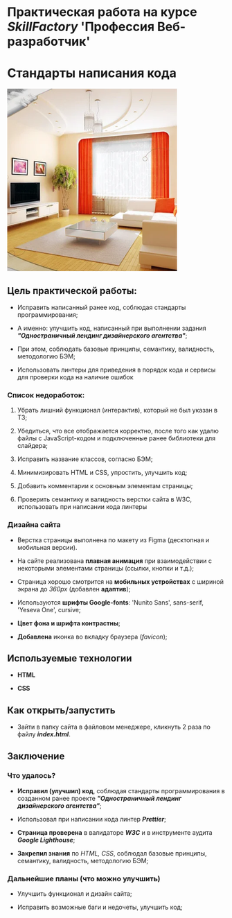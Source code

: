 # Практическая работа на курсе *SkillFactory* **'Профессия Веб-разработчик'**

# Стандарты написания кода

![logo](./img/card-image-2.webp)

## Цель практической работы:

* Исправить написанный ранее код, соблюдая стандарты программирования;

* А именно: улучшить код, написанный при выполнении задания ***"Одностраничный лендинг дизайнерского агентства"***;

* При этом, соблюдать базовые принципы, семантику, валидность, методологию БЭМ;

* Использовать линтеры для приведения в порядок кода и сервисы для проверки кода на наличие ошибок

### Список недоработок:

1. Убрать лишний функционал (интерактив), который не был указан в ТЗ;

2. Убедиться, что все отображается корректно, после того как удалю файлы с JavaScript-кодом и подключенные ранее библиотеки для слайдера;

3. Исправить название классов, согласно БЭМ;

4. Минимизировать HTML и СSS, упростить, улучшить код;

5. Добавить комментарии к основным элементам страницы;

6. Проверить семантику и валидность верстки сайта в W3C, использовать при написании кода линтеры

### **Дизайна сайта** 

* Верстка страницы выполнена по макету из Figma (десктопная и мобильная версии).

* На сайте реализована **плавная анимация** при взаимодействии с некоторыми элементами страницы (ссылки, кнопки и т.д.);

* Страница хорошо смотрится на **мобильных устройствах** с шириной экрана до *360px* (добавлен **адаптив**);

* Используются **шрифты Google-fonts**: 'Nunito Sans', sans-serif, 'Yeseva One', cursive;

* **Цвет фона и шрифта контрастны**;

* **Добавлена** иконка во вкладку браузера (*favicon*);

## Используемые технологии

* **HTML**

* **CSS**

## Как открыть/запустить

* Зайти в папку сайта в файловом менеджере, кликнуть 2 раза по файлу ***index.html***.

## Заключение

### Что удалось?

* **Исправил (улучшил) код**, соблюдая стандарты программирования в созданном ранее проекте ***"Одностраничный лендинг дизайнерского агентства"***;

* Использовал при написании кода линтер ***Prettier***;

* **Страница проверена** в валидаторе ***W3C*** и в инструменте аудита ***Google Lighthouse***;

* **Закрепил знания** по *HTML, CSS*, соблюдал базовые принципы, семантику, валидность, методологию БЭМ; 

### Дальнейшие планы (что можно улучшить)

* Улучшить функционал и дизайн сайта;

* Исправить возможные баги и недочеты, улучшить код;